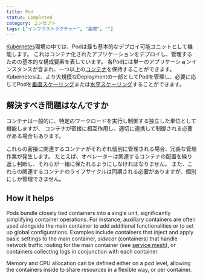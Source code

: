 ```yaml
---
title: Pod
status: Completed
category: コンセプト
tags: ["インフラストラクチャー", "基礎", ""]
---
```


[Kubernetes](/ja/kubernetes/)環境の中では、Podは最も基本的なデプロイ可能ユニットとして機能します。
これはコンテナ化されたアプリケーションをデプロイし、管理するための基本的な構成要素を表しています。
各Podには単一のアプリケーションインスタンスが含まれ、一つ以上の[コンテナ](/ja/container/)を保持することができます。
Kubernetesは、より大規模なDeploymentの一部としてPodを管理し、必要に応じてPodを[垂直スケーリング](/ja/vertical-scaling/)または[水平スケーリング](/ja/horizontal-scaling/)することができます。

## 解決すべき問題はなんですか

コンテナは一般的に、特定のワークロードを実行し制御する独立した単位として機能しますが、
コンテナが密接に相互作用し、適切に連携して制御される必要がある場合もあります。

これらの密接に関連するコンテナがそれぞれ個別に管理される場合、冗長な管理作業が発生します。
たとえば、オペレーターは関連するコンテナの配置を繰り返し判断し、それらが一緒に保たれるようにしなければなりません。
また、これらの関連するコンテナのライフサイクルは同期される必要がありますが、個別にしか管理できません。

## How it helps

Pods bundle closely tied containers into a single unit, significantly simplifying container operations.
For instance, auxiliary containers are often used alongside the main container to add additional functionalities or to set up global configurations.
Examples include containers that inject and apply basic settings to the main container,
_sidecar_ (containers) that handle network traffic routing for the main container (see [service mesh](/service-mesh/)),
or containers collecting logs in conjunction with each container.

Memory and CPU allocation can be defined either on a pod level, allowing the containers inside to share resources in a flexible way, or per container.
